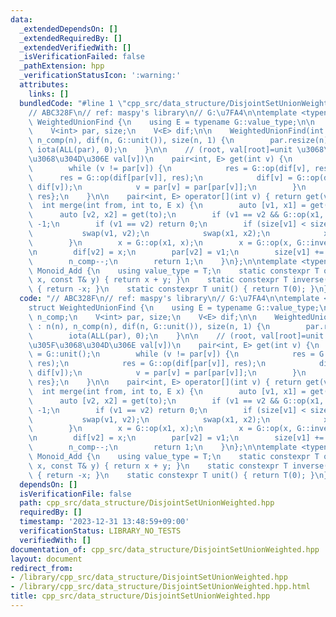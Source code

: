 ```yaml
---
data:
  _extendedDependsOn: []
  _extendedRequiredBy: []
  _extendedVerifiedWith: []
  _isVerificationFailed: false
  _pathExtension: hpp
  _verificationStatusIcon: ':warning:'
  attributes:
    links: []
  bundledCode: "#line 1 \"cpp_src/data_structure/DisjointSetUnionWeighted.hpp\"\n\
    // ABC328F\n// ref: maspy's library\n// G:\u7FA4\n\ntemplate <typename G>\nstruct\
    \ WeightedUnionFind {\n    using E = typename G::value_type;\n\n    int n, n_comp;\n\
    \    V<int> par, size;\n    V<E> dif;\n\n    WeightedUnionFind(int n) : n(n),\
    \ n_comp(n), dif(n, G::unit()), size(n, 1) {\n        par.resize(n);\n       \
    \ iota(ALL(par), 0);\n    }\n\n    // (root, val[root]=unit \u3068\u3057\u305F\
    \u3068\u304D\u306E val[v])\n    pair<int, E> get(int v) {\n        E res = G::unit();\n\
    \        while (v != par[v]) {\n            res = G::op(dif[v], res);\n      \
    \      res = G::op(dif[par[v]], res);\n            dif[v] = G::op(dif[par[v]],\
    \ dif[v]);\n            v = par[v] = par[par[v]];\n        }\n        return {v,\
    \ res};\n    }\n\n    pair<int, E> operator[](int v) { return get(v); }\n\n  \
    \  int merge(int from, int to, E x) {\n        auto [v1, x1] = get(from);\n  \
    \      auto [v2, x2] = get(to);\n        if (v1 == v2 && G::op(x1, x) != x2) return\
    \ -1;\n        if (v1 == v2) return 0;\n        if (size[v1] < size[v2]) {\n \
    \           swap(v1, v2);\n            swap(x1, x2);\n            x = G::inverse(x);\n\
    \        }\n        x = G::op(x1, x);\n        x = G::op(x, G::inverse(x2));\n\
    \n        dif[v2] = x;\n        par[v2] = v1;\n        size[v1] += size[v2];\n\
    \        n_comp--;\n        return 1;\n    }\n};\n\ntemplate <typename T>\nstruct\
    \ Monoid_Add {\n    using value_type = T;\n    static constexpr T op(const T&\
    \ x, const T& y) { return x + y; }\n    static constexpr T inverse(const T& x)\
    \ { return -x; }\n    static constexpr T unit() { return T(0); }\n};\n"
  code: "// ABC328F\n// ref: maspy's library\n// G:\u7FA4\n\ntemplate <typename G>\n\
    struct WeightedUnionFind {\n    using E = typename G::value_type;\n\n    int n,\
    \ n_comp;\n    V<int> par, size;\n    V<E> dif;\n\n    WeightedUnionFind(int n)\
    \ : n(n), n_comp(n), dif(n, G::unit()), size(n, 1) {\n        par.resize(n);\n\
    \        iota(ALL(par), 0);\n    }\n\n    // (root, val[root]=unit \u3068\u3057\
    \u305F\u3068\u304D\u306E val[v])\n    pair<int, E> get(int v) {\n        E res\
    \ = G::unit();\n        while (v != par[v]) {\n            res = G::op(dif[v],\
    \ res);\n            res = G::op(dif[par[v]], res);\n            dif[v] = G::op(dif[par[v]],\
    \ dif[v]);\n            v = par[v] = par[par[v]];\n        }\n        return {v,\
    \ res};\n    }\n\n    pair<int, E> operator[](int v) { return get(v); }\n\n  \
    \  int merge(int from, int to, E x) {\n        auto [v1, x1] = get(from);\n  \
    \      auto [v2, x2] = get(to);\n        if (v1 == v2 && G::op(x1, x) != x2) return\
    \ -1;\n        if (v1 == v2) return 0;\n        if (size[v1] < size[v2]) {\n \
    \           swap(v1, v2);\n            swap(x1, x2);\n            x = G::inverse(x);\n\
    \        }\n        x = G::op(x1, x);\n        x = G::op(x, G::inverse(x2));\n\
    \n        dif[v2] = x;\n        par[v2] = v1;\n        size[v1] += size[v2];\n\
    \        n_comp--;\n        return 1;\n    }\n};\n\ntemplate <typename T>\nstruct\
    \ Monoid_Add {\n    using value_type = T;\n    static constexpr T op(const T&\
    \ x, const T& y) { return x + y; }\n    static constexpr T inverse(const T& x)\
    \ { return -x; }\n    static constexpr T unit() { return T(0); }\n};"
  dependsOn: []
  isVerificationFile: false
  path: cpp_src/data_structure/DisjointSetUnionWeighted.hpp
  requiredBy: []
  timestamp: '2023-12-31 13:48:59+09:00'
  verificationStatus: LIBRARY_NO_TESTS
  verifiedWith: []
documentation_of: cpp_src/data_structure/DisjointSetUnionWeighted.hpp
layout: document
redirect_from:
- /library/cpp_src/data_structure/DisjointSetUnionWeighted.hpp
- /library/cpp_src/data_structure/DisjointSetUnionWeighted.hpp.html
title: cpp_src/data_structure/DisjointSetUnionWeighted.hpp
---
```

